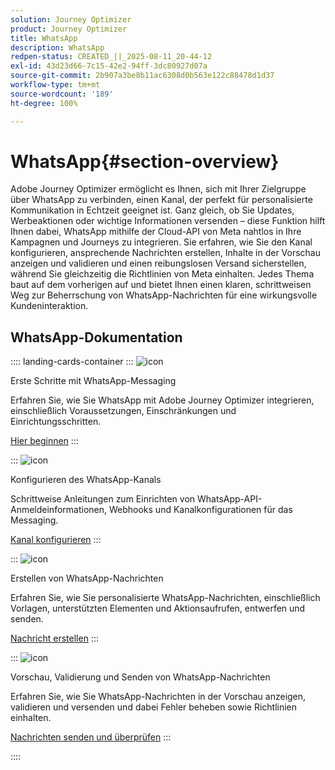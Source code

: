 ```yaml
---
solution: Journey Optimizer
product: Journey Optimizer
title: WhatsApp
description: WhatsApp
redpen-status: CREATED_||_2025-08-11_20-44-12
exl-id: 43d23d66-7c15-42e2-94ff-3dc80927d07a
source-git-commit: 2b907a3be8b11ac6308d0b563e122c88478d1d37
workflow-type: tm+mt
source-wordcount: '189'
ht-degree: 100%

---
```


# WhatsApp{#section-overview}

Adobe Journey Optimizer ermöglicht es Ihnen, sich mit Ihrer Zielgruppe über WhatsApp zu verbinden, einen Kanal, der perfekt für personalisierte Kommunikation in Echtzeit geeignet ist. Ganz gleich, ob Sie Updates, Werbeaktionen oder wichtige Informationen versenden – diese Funktion hilft Ihnen dabei, WhatsApp mithilfe der Cloud-API von Meta nahtlos in Ihre Kampagnen und Journeys zu integrieren. Sie erfahren, wie Sie den Kanal konfigurieren, ansprechende Nachrichten erstellen, Inhalte in der Vorschau anzeigen und validieren und einen reibungslosen Versand sicherstellen, während Sie gleichzeitig die Richtlinien von Meta einhalten. Jedes Thema baut auf dem vorherigen auf und bietet Ihnen einen klaren, schrittweisen Weg zur Beherrschung von WhatsApp-Nachrichten für eine wirkungsvolle Kundeninteraktion.

## WhatsApp-Dokumentation

:::: landing-cards-container
:::
![icon](https://cdn.experienceleague.adobe.com/icons/circle-play.svg)

Erste Schritte mit WhatsApp-Messaging

Erfahren Sie, wie Sie WhatsApp mit Adobe Journey Optimizer integrieren, einschließlich Voraussetzungen, Einschränkungen und Einrichtungsschritten.

[Hier beginnen](../using/whatsapp/get-started-whatsapp.md)
:::

:::
![icon](https://cdn.experienceleague.adobe.com/icons/gear.svg)

Konfigurieren des WhatsApp-Kanals

Schrittweise Anleitungen zum Einrichten von WhatsApp-API-Anmeldeinformationen, Webhooks und Kanalkonfigurationen für das Messaging.

[Kanal konfigurieren](../using/whatsapp/whatsapp-configuration.md)
:::

:::
![icon](https://cdn.experienceleague.adobe.com/icons/list-check.svg)

Erstellen von WhatsApp-Nachrichten

Erfahren Sie, wie Sie personalisierte WhatsApp-Nachrichten, einschließlich Vorlagen, unterstützten Elementen und Aktionsaufrufen, entwerfen und senden.

[Nachricht erstellen](../using/whatsapp/create-whatsapp.md)
:::

:::
![icon](https://cdn.experienceleague.adobe.com/icons/check-circle.svg)

Vorschau, Validierung und Senden von WhatsApp-Nachrichten

Erfahren Sie, wie Sie WhatsApp-Nachrichten in der Vorschau anzeigen, validieren und versenden und dabei Fehler beheben sowie Richtlinien einhalten.

[Nachrichten senden und überprüfen](../using/whatsapp/send-whatsapp.md)
:::

::::
